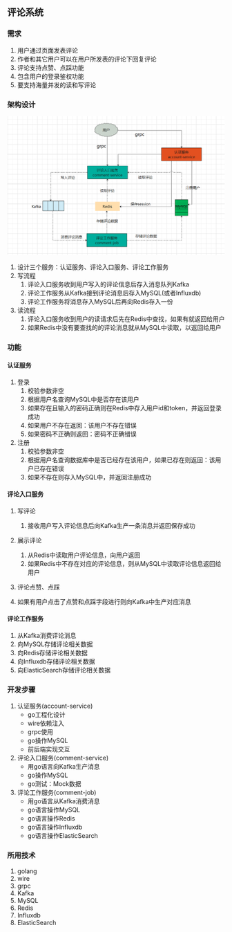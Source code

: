 ## 评论系统

### 需求

1. 用户通过页面发表评论
2. 作者和其它用户可以在用户所发表的评论下回复评论
3. 评论支持点赞、点踩功能
4. 包含用户的登录鉴权功能
5. 要支持海量并发的读和写评论

### 架构设计

![](comment.png)

1. 设计三个服务：认证服务、评论入口服务、评论工作服务
2. 写流程
   1. 评论入口服务收到用户写入的评论信息后存入消息队列Kafka
   2. 评论工作服务从Kafka接到评论消息后存入MySQL(或者Influxdb)
   3. 评论工作服务将消息存入MySQL后再向Redis存入一份
3. 读流程
   1. 评论入口服务收到用户的读请求后先在Redis中查找，如果有就返回给用户
   2. 如果Redis中没有要查找的的评论消息就从MySQL中读取，以返回给用户

### 功能

#### 认证服务

1. 登录
   1. 校验参数非空
   2. 根据用户名查询MySQL中是否存在该用户
   3. 如果存在且输入的密码正确则在Redis中存入用户id和token，并返回登录成功
   4. 如果用户不存在返回：该用户不存在错误
   5. 如果密码不正确则返回：密码不正确错误
2. 注册
   1. 校验参数非空
   2. 根据用户名查询数据库中是否已经存在该用户，如果已存在则返回：该用户已存在错误
   3. 如果不存在则存入MySQL中，并返回注册成功

#### 评论入口服务

1. 写评论

   1. 接收用户写入评论信息后向Kafka生产一条消息并返回保存成功
2. 展示评论

   1. 从Redis中读取用户评论信息，向用户返回
   2. 如果Redis中不存在对应的评论信息，则从MySQL中读取评论信息返回给用户
3. 评论点赞、点踩
1. 如果有用户点击了点赞和点踩字段进行则向Kafka中生产对应消息

#### 评论工作服务

1. 从Kafka消费评论消息
2. 向MySQL存储评论相关数据
3. 向Redis存储评论相关数据
4. 向Influxdb存储评论相关数据
5. 向ElasticSearch存储评论相关数据

### 开发步骤

1. 认证服务(account-service)
   - go工程化设计
   - wire依赖注入
   - grpc使用
   - go操作MySQL
   - 前后端实现交互
2. 评论入口服务(comment-service)
   - 用go语言向Kafka生产消息
   - go操作MySQL
   - go测试：Mock数据
3. 评论工作服务(comment-job)
   - 用go语言从Kafka消费消息
   - go语言操作MySQL
   - go语言操作Redis
   - go语言操作Influxdb
   - go语言操作ElasticSearch

### 所用技术

1. golang
2. wire
3. grpc
4. Kafka
5. MySQL
6. Redis
7. Influxdb
8. ElasticSearch